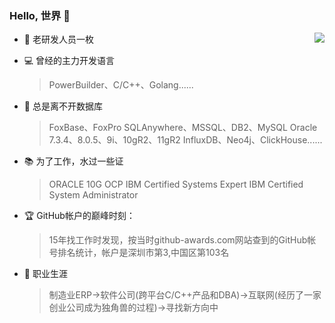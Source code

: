 ### Hello, 世界 👋 

<!-- 
**xcltapestry/xcltapestry** is a ✨ _special_ ✨ repository because its `README.md` (this file) appears on your GitHub profile.

Here are some ideas to get you started:

- 🔭 I’m currently working on ...
- 🌱 I’m currently learning ...
- 👯 I’m looking to collaborate on ...
- 🤔 I’m looking for help with ...
- 💬 Ask me about ...
- 📫 How to reach me: ...
- 😄 Pronouns: ...
- ⚡ Fun fact: ...

![](https://metrics.lecoq.io/xcltapestry?template=classic)
-->

<img align="right" src="https://github-readme-stats.vercel.app/api?username=xcltapestry&show_icons=true&theme=radical&hide_title=true" /> 

- :school_satchel: 老研发人员一枚
- :computer: 曾经的主力开发语言
    >  PowerBuilder、C/C++、Golang...... 
- :floppy_disk: 总是离不开数据库
    > FoxBase、FoxPro
     SQLAnywhere、MSSQL、DB2、MySQL
     Oracle 7.3.4、8.0.5、9i、10gR2、11gR2
     InfluxDB、Neo4j、ClickHouse......
- :books: 为了工作，水过一些证
    > ORACLE 10G OCP
    IBM Certified Systems Expert
    IBM Certified System Administrator
    
- :trophy: GitHub帐户的巅峰时刻：
    > 15年找工作时发现，按当时github-awards.com网站查到的GitHub帐号排名统计，帐户是深圳市第3,中国区第103名

- :calendar: 职业生涯
  > 制造业ERP->软件公司(跨平台C/C++产品和DBA)->互联网(经历了一家创业公司成为独角兽的过程)->寻找新方向中
  
